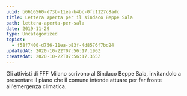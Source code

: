 ```yaml
---
uuid: b6616560-d73b-11ea-b4bc-0fc1127c8adc
title: Lettera aperta per il sindaco Beppe Sala
path: lettera-aperta-per-sala
date: 2019-11-29
type: Uncategorized
topics:
  - f58f7400-d756-11ea-b83f-4d8576f7bd24
updatedAt: 2020-10-22T07:56:17.196Z
createdAt: 2020-10-22T07:56:17.355Z
---
```


Gli attivisti di FFF Milano scrivono al Sindaco Beppe Sala, invitandolo a presentare il piano che il comune intende attuare per far fronte all'emergenza climatica.

